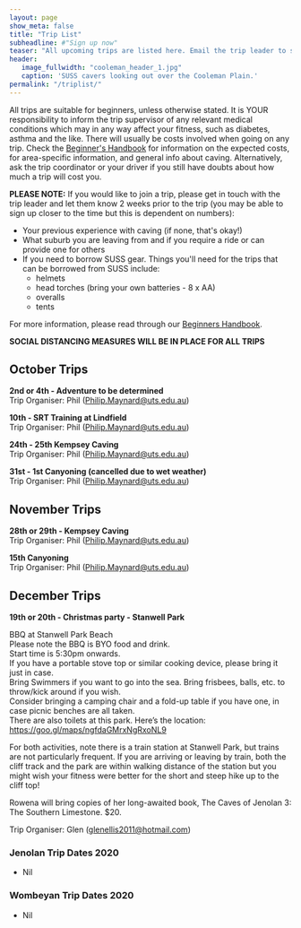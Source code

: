 ```yaml
---
layout: page
show_meta: false
title: "Trip List"
subheadline: #"Sign up now"
teaser: "All upcoming trips are listed here. Email the trip leader to sign up."
header:
   image_fullwidth: "cooleman_header_1.jpg"
   caption: 'SUSS cavers looking out over the Cooleman Plain.'
permalink: "/triplist/"
---
```


<!-- To Do convert this to auto genarage from a yaml file -->

All trips are suitable for beginners, unless otherwise stated.  It is YOUR responsibility to inform the trip supervisor of any relevant medical
conditions which may in any way affect your fitness, such as diabetes,
asthma and the like. There will usually be costs involved when going on any trip. Check the <a href="/assets/handbook.pdf">Beginner's Handbook</a>
for information on the expected costs, for area-specific information, and general info about caving. Alternatively, ask the trip coordinator or your driver
if you still have doubts about how much a trip will cost you.

**PLEASE NOTE:**
If you would like to join a trip, please get in touch with the trip leader and let them know 2 weeks prior to the trip (you may be able to sign up closer to the time but this is dependent on numbers):

-   Your previous experience with caving (if none, that's okay!)
-   What suburb you are leaving from and if you require a ride or can provide one for others
-   If you need to borrow SUSS gear. Things you'll need for the trips that can be borrowed from SUSS include:
    -   helmets
    -   head torches (bring your own batteries - 8 x AA)
    -   overalls
    -   tents

For more information, please read through our [Beginners Handbook](/assets/handbook.pdf).

**SOCIAL DISTANCING MEASURES WILL BE IN PLACE FOR ALL TRIPS**

## October Trips 

**2nd or 4th - Adventure to be determined**   
Trip Organiser: Phil (Philip.Maynard@uts.edu.au)

**10th - SRT Training at Lindfield**   
Trip Organiser: Phil (Philip.Maynard@uts.edu.au)

**24th - 25th Kempsey Caving**   
Trip Organiser: Phil (Philip.Maynard@uts.edu.au)

**31st - 1st Canyoning (cancelled due to wet weather)**   
Trip Organiser: Phil (Philip.Maynard@uts.edu.au)

## November Trips 

**28th or 29th - Kempsey Caving**   
Trip Organiser: Phil (Philip.Maynard@uts.edu.au)

**15th Canyoning**   
Trip Organiser: Phil (Philip.Maynard@uts.edu.au)

## December Trips 

**19th or 20th - Christmas party - Stanwell Park** 

BBQ at Stanwell Park Beach  
Please note the BBQ is BYO food and drink.  
Start time is 5:30pm onwards.  
If you have a portable stove top or similar cooking device, please bring it just in case.  
Bring Swimmers if you want to go into the sea. Bring frisbees, balls, etc. to throw/kick around if you wish.  
Consider bringing a camping chair and a fold-up table if you have one, in case picnic benches are all taken.  
There are also toilets at this park. Here’s the location: https://goo.gl/maps/ngfdaGMrxNgRxoNL9  

For both activities, note there is a train station at Stanwell Park, but trains are not particularly frequent. If you are arriving or leaving by train, both the cliff track and the park are within walking distance of the station but you might wish your fitness were better for the short and steep hike up to the cliff top!  

Rowena will bring copies of her long-awaited book, The Caves of Jenolan 3: The Southern Limestone. $20.  

Trip Organiser: Glen (glenellis2011@hotmail.com)  

### Jenolan Trip Dates 2020  

- Nil

### Wombeyan Trip Dates 2020

- Nil
